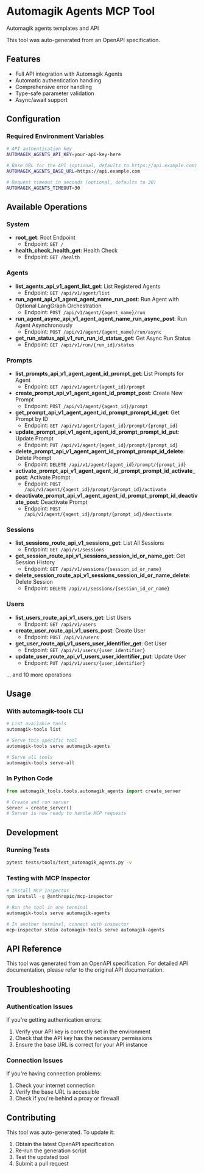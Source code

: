 # Automagik Agents MCP Tool

Automagik agents templates and API

This tool was auto-generated from an OpenAPI specification.

## Features

- Full API integration with Automagik Agents
- Automatic authentication handling
- Comprehensive error handling
- Type-safe parameter validation
- Async/await support

## Configuration

### Required Environment Variables

```bash
# API authentication key
AUTOMAGIK_AGENTS_API_KEY=your-api-key-here

# Base URL for the API (optional, defaults to https://api.example.com)
AUTOMAGIK_AGENTS_BASE_URL=https://api.example.com

# Request timeout in seconds (optional, defaults to 30)
AUTOMAGIK_AGENTS_TIMEOUT=30
```

## Available Operations


### System

- **root_get**: Root Endpoint
  - Endpoint: `GET /`
- **health_check_health_get**: Health Check
  - Endpoint: `GET /health`

### Agents

- **list_agents_api_v1_agent_list_get**: List Registered Agents
  - Endpoint: `GET /api/v1/agent/list`
- **run_agent_api_v1_agent_agent_name_run_post**: Run Agent with Optional LangGraph Orchestration
  - Endpoint: `POST /api/v1/agent/{agent_name}/run`
- **run_agent_async_api_v1_agent_agent_name_run_async_post**: Run Agent Asynchronously
  - Endpoint: `POST /api/v1/agent/{agent_name}/run/async`
- **get_run_status_api_v1_run_run_id_status_get**: Get Async Run Status
  - Endpoint: `GET /api/v1/run/{run_id}/status`

### Prompts

- **list_prompts_api_v1_agent_agent_id_prompt_get**: List Prompts for Agent
  - Endpoint: `GET /api/v1/agent/{agent_id}/prompt`
- **create_prompt_api_v1_agent_agent_id_prompt_post**: Create New Prompt
  - Endpoint: `POST /api/v1/agent/{agent_id}/prompt`
- **get_prompt_api_v1_agent_agent_id_prompt_prompt_id_get**: Get Prompt by ID
  - Endpoint: `GET /api/v1/agent/{agent_id}/prompt/{prompt_id}`
- **update_prompt_api_v1_agent_agent_id_prompt_prompt_id_put**: Update Prompt
  - Endpoint: `PUT /api/v1/agent/{agent_id}/prompt/{prompt_id}`
- **delete_prompt_api_v1_agent_agent_id_prompt_prompt_id_delete**: Delete Prompt
  - Endpoint: `DELETE /api/v1/agent/{agent_id}/prompt/{prompt_id}`
- **activate_prompt_api_v1_agent_agent_id_prompt_prompt_id_activate_post**: Activate Prompt
  - Endpoint: `POST /api/v1/agent/{agent_id}/prompt/{prompt_id}/activate`
- **deactivate_prompt_api_v1_agent_agent_id_prompt_prompt_id_deactivate_post**: Deactivate Prompt
  - Endpoint: `POST /api/v1/agent/{agent_id}/prompt/{prompt_id}/deactivate`

### Sessions

- **list_sessions_route_api_v1_sessions_get**: List All Sessions
  - Endpoint: `GET /api/v1/sessions`
- **get_session_route_api_v1_sessions_session_id_or_name_get**: Get Session History
  - Endpoint: `GET /api/v1/sessions/{session_id_or_name}`
- **delete_session_route_api_v1_sessions_session_id_or_name_delete**: Delete Session
  - Endpoint: `DELETE /api/v1/sessions/{session_id_or_name}`

### Users

- **list_users_route_api_v1_users_get**: List Users
  - Endpoint: `GET /api/v1/users`
- **create_user_route_api_v1_users_post**: Create User
  - Endpoint: `POST /api/v1/users`
- **get_user_route_api_v1_users_user_identifier_get**: Get User
  - Endpoint: `GET /api/v1/users/{user_identifier}`
- **update_user_route_api_v1_users_user_identifier_put**: Update User
  - Endpoint: `PUT /api/v1/users/{user_identifier}`

... and 10 more operations

## Usage

### With automagik-tools CLI

```bash
# List available tools
automagik-tools list

# Serve this specific tool
automagik-tools serve automagik-agents

# Serve all tools
automagik-tools serve-all
```

### In Python Code

```python
from automagik_tools.tools.automagik_agents import create_server

# Create and run server
server = create_server()
# Server is now ready to handle MCP requests
```

## Development

### Running Tests

```bash
pytest tests/tools/test_automagik_agents.py -v
```

### Testing with MCP Inspector

```bash
# Install MCP Inspector
npm install -g @anthropic/mcp-inspector

# Run the tool in one terminal
automagik-tools serve automagik-agents

# In another terminal, connect with inspector
mcp-inspector stdio automagik-tools serve automagik-agents
```

## API Reference

This tool was generated from an OpenAPI specification. For detailed API documentation, please refer to the original API documentation.

## Troubleshooting

### Authentication Issues

If you're getting authentication errors:
1. Verify your API key is correctly set in the environment
2. Check that the API key has the necessary permissions
3. Ensure the base URL is correct for your API instance

### Connection Issues

If you're having connection problems:
1. Check your internet connection
2. Verify the base URL is accessible
3. Check if you're behind a proxy or firewall

## Contributing

This tool was auto-generated. To update it:
1. Obtain the latest OpenAPI specification
2. Re-run the generation script
3. Test the updated tool
4. Submit a pull request
